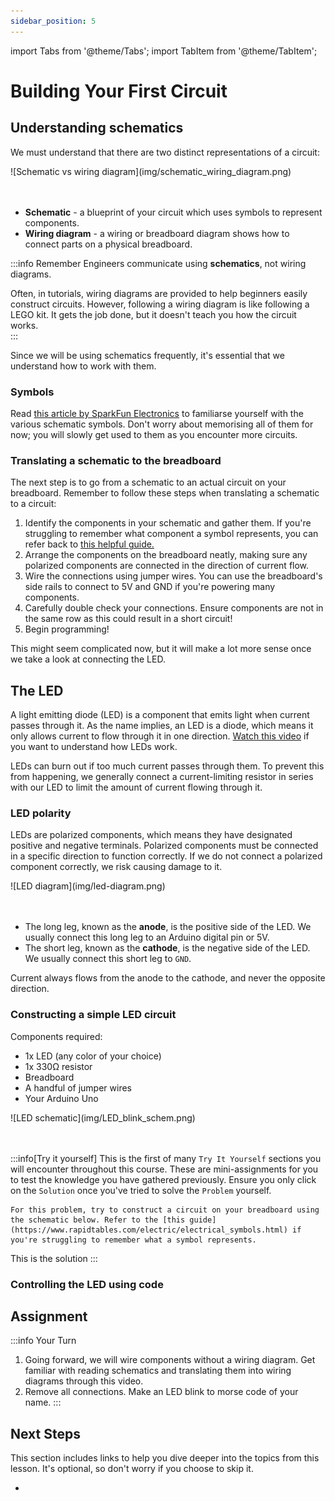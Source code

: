 ```yaml
---
sidebar_position: 5
---
```


import Tabs from '@theme/Tabs';
import TabItem from '@theme/TabItem';

# Building Your First Circuit

## Understanding schematics

We must understand that there are two distinct representations of a circuit:

<div class="img-center">![Schematic vs wiring diagram](img/schematic_wiring_diagram.png)</div>
<br></br>

- **Schematic** - a blueprint of your circuit which uses symbols to represent components. 
- **Wiring diagram** - a wiring or breadboard diagram shows how to connect parts on a physical breadboard. 

:::info Remember
Engineers communicate using **schematics**, not wiring diagrams. 

Often, in tutorials, wiring diagrams are provided to help beginners easily construct circuits. However, following a wiring diagram is like following a LEGO kit. It gets the job done, but it doesn't teach you how the circuit works.  
:::

Since we will be using schematics frequently, it's essential that we understand how to work with them.

### Symbols

Read [this article by SparkFun Electronics](https://learn.sparkfun.com/tutorials/how-to-read-a-schematic) to familiarse yourself with the various schematic symbols. Don't worry about memorising all of them for now; you will slowly get used to them as you encounter more circuits. 

### Translating a schematic to the breadboard

The next step is to go from a schematic to an actual circuit on your breadboard. Remember to follow these steps when translating a schematic to a circuit:

1. Identify the components in your schematic and gather them. If you're struggling to remember what component a symbol represents, you can refer back to [this helpful guide.](https://www.rapidtables.com/electric/electrical_symbols.html)
2. Arrange the components on the breadboard neatly, making sure any polarized components are connected in the direction of current flow. 
3. Wire the connections using jumper wires. You can use the breadboard's side rails to connect to 5V and GND if you're powering many components.
4. Carefully double check your connections. Ensure components are not in the same row as this could result in a short circuit!
5. Begin programming!

This might seem complicated now, but it will make a lot more sense once we take a look at connecting the LED.

## The LED

A light emitting diode (LED) is a component that emits light when current passes through it. As the name implies, an LED is a diode, which means it only allows current to flow through it in one direction. [Watch this video](https://www.youtube.com/watch?v=9BDTtcRMxpA) if you want to understand how LEDs work.

LEDs can burn out if too much current passes through them. To prevent this from happening, we generally connect a current-limiting resistor in series with our LED to limit the amount of current flowing through it.

### LED polarity

LEDs are polarized components, which means they have designated positive and negative terminals. Polarized components must be connected in a specific direction to function correctly. If we do not connect a polarized component correctly, we risk causing damage to it. 

<div class="img-center">![LED diagram](img/led-diagram.png)</div>
<br></br>

- The long leg, known as the **anode**, is the positive side of the LED. We usually connect this long leg to an Arduino digital pin or 5V.
- The short leg, known as the **cathode**, is the negative side of the LED. We usually connect this short leg to `GND`. 

Current always flows from the anode to the cathode, and never the opposite direction. 

### Constructing a simple LED circuit

Components required:
- 1x LED (any color of your choice)
- 1x 330Ω resistor
- Breadboard
- A handful of jumper wires
- Your Arduino Uno

<div class="img-center">![LED schematic](img/LED_blink_schem.png)</div>
<br></br>


:::info[Try it yourself]
<Tabs>
  <TabItem value="problem" label="Problem">
    This is the first of many `Try It Yourself` sections you will encounter throughout this course. These are mini-assignments for you to test the knowledge you have gathered previously. Ensure you only click on the `Solution` once you've tried to solve the `Problem` yourself.

    For this problem, try to construct a circuit on your breadboard using the schematic below. Refer to the [this guide](https://www.rapidtables.com/electric/electrical_symbols.html) if you're struggling to remember what a symbol represents.
  </TabItem>
  <TabItem value="solution" label="Solution">
    This is the solution
  </TabItem>
</Tabs>
:::

### Controlling the LED using code


  
## Assignment 

:::info Your Turn
1. Going forward, we will wire components without a wiring diagram. Get familiar with reading schematics and translating them into wiring diagrams through this video.
2. Remove all connections. Make an LED blink to morse code of your name. 
::: 

## Next Steps

This section includes links to help you dive deeper into the topics from this lesson. It's optional, so don't worry if you choose to skip it.

- 